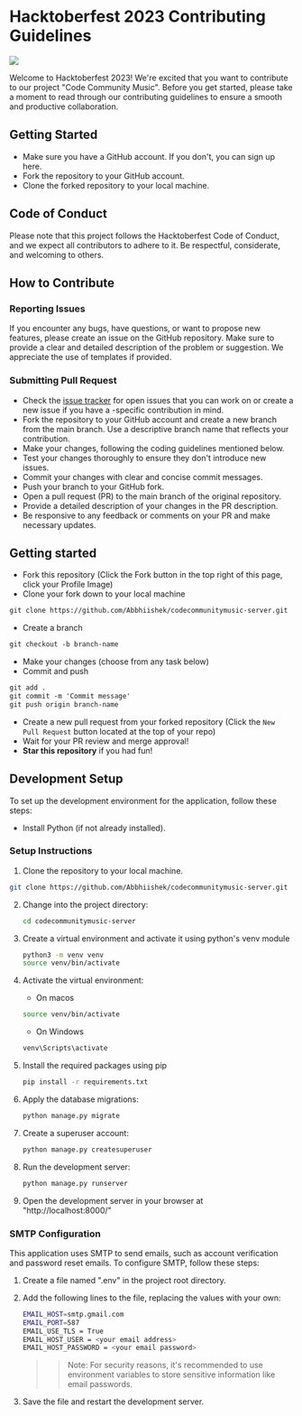 # Hacktoberfest 2023 Contributing Guidelines

![](https://hacktoberfest.com/_next/static/media/logo-hacktoberfest--horizontal.ebc5fdc8.svg)

Welcome to Hacktoberfest 2023! We're excited that you want to contribute to our project "Code Community Music". Before you get started, please take a moment to read through our contributing guidelines to ensure a smooth and productive collaboration.

## Getting Started

- Make sure you have a GitHub account. If you don't, you can sign up here.
- Fork the repository to your GitHub account.
- Clone the forked repository to your local machine.

## Code of Conduct

Please note that this project follows the Hacktoberfest Code of Conduct, and we expect all contributors to adhere to it. Be respectful, considerate, and welcoming to others.

## How to Contribute

### Reporting Issues

If you encounter any bugs, have questions, or want to propose new features, please create an issue on the GitHub repository. Make sure to provide a clear and detailed description of the problem or suggestion. We appreciate the use of templates if provided.

### Submitting Pull Request

- Check the [issue tracker](https://github.com/Abbhiishek/codecommunitymusic-server/issues) for open issues that you can work on or create a new issue if you have a -specific contribution in mind.
- Fork the repository to your GitHub account and create a new branch from the main branch. Use a descriptive branch name that reflects your contribution.
- Make your changes, following the coding guidelines mentioned below.
- Test your changes thoroughly to ensure they don't introduce new issues.
- Commit your changes with clear and concise commit messages.
- Push your branch to your GitHub fork.
- Open a pull request (PR) to the main branch of the original repository.
- Provide a detailed description of your changes in the PR description.
- Be responsive to any feedback or comments on your PR and make necessary updates.

## Getting started

- Fork this repository (Click the Fork button in the top right of this page, click your Profile Image)
- Clone your fork down to your local machine

```markdown
git clone https://github.com/Abbhiishek/codecommunitymusic-server.git
```

- Create a branch

```markdown
git checkout -b branch-name
```

- Make your changes (choose from any task below)
- Commit and push

```markdown
git add .
git commit -m 'Commit message'
git push origin branch-name
```

- Create a new pull request from your forked repository (Click the `New Pull Request` button located at the top of your repo)
- Wait for your PR review and merge approval!
- **Star this repository** if you had fun!

## Development Setup

To set up the development environment for the application, follow these steps:

- Install Python (if not already installed).



### Setup Instructions


1. Clone the repository to your local machine.

```bash
git clone https://github.com/Abbhiishek/codecommunitymusic-server.git
```

2. Change into the project directory:
    
    ```bash
    cd codecommunitymusic-server
    ```
3. Create a virtual environment and activate it using python's venv module

    ```bash
    python3 -m venv venv
    source venv/bin/activate
   ```

4. Activate the virtual environment:

    - On macos
    ```bash
    source venv/bin/activate
    ```
    - On Windows
    ```bash
    venv\Scripts\activate
    ```


5. Install the required packages using pip

    ```bash
    pip install -r requirements.txt
    ```

6. Apply the database migrations:

    ```bash
    python manage.py migrate
    ```

7. Create a superuser account:

    ```bash
    python manage.py createsuperuser
    ```

8. Run the development server:

    ```bash
    python manage.py runserver
    ```

9. Open the development server in your browser at "http://localhost:8000/"


### SMTP Configuration

This application uses SMTP to send emails, such as account verification and password reset emails. To configure SMTP, follow these steps:

1. Create a file named ".env" in the project root directory.

2. Add the following lines to the file, replacing the values with your own:

    ```bash
    EMAIL_HOST=smtp.gmail.com
    EMAIL_PORT=587
    EMAIL_USE_TLS = True
    EMAIL_HOST_USER = <your email address>
    EMAIL_HOST_PASSWORD = <your email password>
    ```


    >> Note: For security reasons, it's recommended to use environment variables to store sensitive information like email passwords.


3. Save the file and restart the development server.

